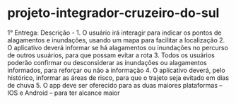 # projeto-integrador-cruzeiro-do-sul

1° Entrega:
  Descrição - 1. O usuário irá interagir para indicar os pontos de alagamentos e inundações, usando um mapa para facilitar a localização
              2. O aplicativo deverá informar se há alagamentos ou inundações no percurso de outros usuários, para que possam evitar a rota
              3. Todos os usuários poderão confirmar ou desconsiderar as inundações ou alagamentos informados, para reforçar ou não a informação
              4. O aplicativo deverá, pelo histórico, informar as áreas de risco, para que o trajeto seja evitado em dias de chuva
              5. O app deve ser oferecido para as duas maiores plataformas – IOS e Android – para ter alcance maior

